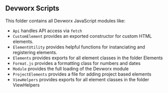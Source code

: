 <h2>Devworx Scripts</h2>

<p>This folder contains all Devworx JavaScript modules like:</p>
<ul>
  <li><code>Api</code> handles API access via <code>fetch</code></li>
  <li><code>CustomElement</code> provides an exported constructor for custom HTML elements.</li>
  <li><code>ElementUtility</code> provides helpful functions for instanciating and registering elements.</li>
  <li><code>Elements</code> provides exports for all element classes in the folder Elements</li>
  <li><code>Format.js</code> provides a formatting class for numbers and dates</li>
  <li><code>Module</code> provides the full loading of the Devworx module</li>
  <li><code>ProjectElements</code> provides a file for adding project based elements</li>
  <li><code>ViewHelpers</code> provides exports for all element classes in the folder ViewHelpers</li>
</ul>
